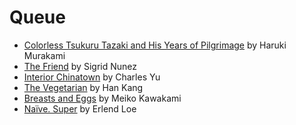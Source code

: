 # Queue

* [Colorless Tsukuru Tazaki and His Years of Pilgrimage](https://www.goodreads.com/book/show/41022133-colorless-tsukuru-tazaki-and-his-years-of-pilgrimage) by Haruki Murakami
* [The Friend](https://www.goodreads.com/book/show/40164365-the-friend) by Sigrid Nunez
* [Interior Chinatown](https://www.goodreads.com/book/show/44436221-interior-chinatown) by Charles Yu
* [The Vegetarian](https://www.goodreads.com/book/show/25489025-the-vegetarian) by Han Kang
* [Breasts and Eggs](https://www.goodreads.com/book/show/50736031-breasts-and-eggs) by Meiko Kawakami
* [Naïve. Super](https://www.goodreads.com/book/show/604635.Na_ve_Super) by Erlend Loe
